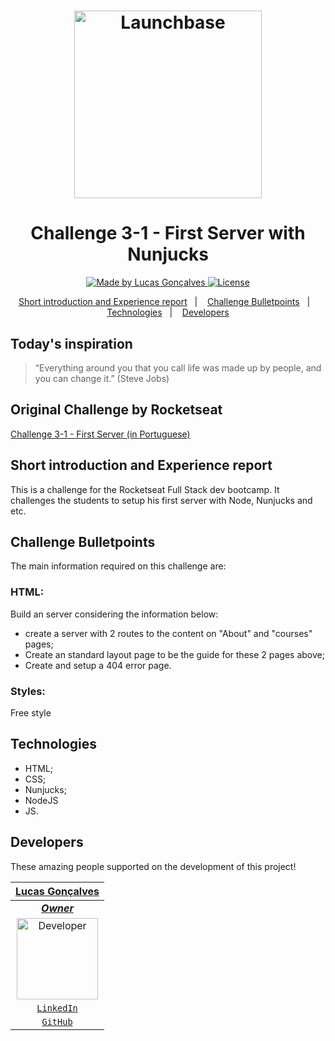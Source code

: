 <h1 align="center">
    <img alt="Launchbase" src="https://storage.googleapis.com/golden-wind/bootcamp-launchbase/logo.png" width="300px" />
</h1>
<h1 align="center">
    <strong> Challenge 3-1 - First Server with Nunjucks</strong>
</h1>

<p align="center">

  <a href="https://github.com/Auriflanos">
    <img alt="Made by Lucas Gonçalves" src="https://img.shields.io/badge/made%20by-Lucas%20Gonçalves-blue">
  </a>

  <a href="LICENSE" >
    <img alt="License" src="https://img.shields.io/badge/license-MIT-blue">
  </a>

</p>

<p align="center">
  <a href="#Short-introduction-and-Experience-report">Short introduction and Experience report</a>&nbsp;&nbsp;&nbsp;|&nbsp;&nbsp;&nbsp;
  <a href="#Challenge-Bulletpoints">Challenge Bulletpoints</a>&nbsp;&nbsp;&nbsp;|&nbsp;&nbsp;&nbsp;
  <a href="#Technologies">Technologies</a>&nbsp;&nbsp;&nbsp;|&nbsp;&nbsp;&nbsp;
  <a href="#Developers">Developers</a>
</p>


## Today's inspiration
> “Everything around you that you call life was made up by people, and you can change it.” (Steve Jobs)

## Original Challenge by Rocketseat
<a href="https://github.com/rocketseat-education/bootcamp-launchbase-desafios-03/blob/master/desafios/03-1-primeiro-servidor.md"> Challenge 3-1 - First Server  (in Portuguese) </a>

## Short introduction and Experience report
This is a challenge for the Rocketseat Full Stack dev bootcamp. It challenges the students to setup his first server with Node, Nunjucks and etc.

## Challenge Bulletpoints
The main information required on this challenge are:

### HTML:
Build an server considering the information below:
* create a server with 2 routes to the content on "About" and "courses" pages;
* Create an standard layout page to be the guide for these 2 pages above; 
* Create and setup a 404 error page.

### Styles:
Free style

## Technologies
* HTML;
* CSS;
* Nunjucks;
* NodeJS
* JS.

## Developers
These amazing people supported on the development of this project!

| <a href="https://github.com/Auriflanos" target="_blank">**Lucas Gonçalves**</a> | 
| :---: |
| <a href="https://github.com/Auriflanos" target="_blank">***Owner***</a> |
|<img alt="Developer" title="Developer" src="https://avatars0.githubusercontent.com/u/66454089?s=460&u=7d44989a97508ae37a8d5d81fb1bf19e005f15e9&v=4" width="130px" />| 
| <a href="https://www.linkedin.com/in/lucasrgoncalves/" target="_blank">`LinkedIn`</a> | 
| <a href="https://github.com/Auriflanos" target="_blank">`GitHub`</a> 